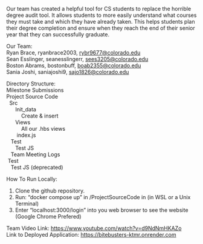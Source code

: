 Our team has created a helpful tool for CS students to replace the horrible degree audit tool. It allows students to more easily understand what courses they must take and which they have already taken. This helps students plan their degree completion and ensure when they reach the end of their senior year that they can successfully graduate.

Our Team:<br>
Ryan Brace, ryanbrace2003, rybr9677@colorado.edu <br>
Sean Esslinger, seanesslingerr, sees3205@colorado.edu<br>
Boston Abrams, bostonbuff, boab2355@colorado.edu<br>
Sania Joshi, saniajoshi9, sajo1826@colorado.edu<br>

Directory Structure:<br>
Milestone Submissions	<br>
Project Source Code<br>
  &nbsp;&nbsp;Src<br>
  &nbsp; &nbsp;&nbsp; &nbsp;Init_data<br>
  &nbsp; &nbsp; &nbsp;&nbsp; &nbsp; &nbsp;Create & insert<br>
  &nbsp; &nbsp;&nbsp; &nbsp;Views<br>
 &nbsp; &nbsp; &nbsp;&nbsp; &nbsp; &nbsp;All our .hbs views<br>
 &nbsp; &nbsp; &nbsp; &nbsp;index.js<br>
 &nbsp; &nbsp;Test<br>
  &nbsp; &nbsp;&nbsp; &nbsp;Test JS<br>
 &nbsp; &nbsp;Team Meeting Logs<br>
&nbsp;Test<br>
 &nbsp; &nbsp;Test JS (deprecated)<br>

How To Run Locally:<br>

1. Clone the github repository.<br>
2. Run: “docker compose up” in /ProjectSourceCode in (in WSL or a Unix Terminal)<br>
3. Enter “localhost:3000/login” into you web browser to see the website (Google Chrome Prefered)<br>


Team Video Link: https://www.youtube.com/watch?v=d9NdNmHKAZo<br>
Link to Deployed Application: https://bitebusters-ktmr.onrender.com<br>

